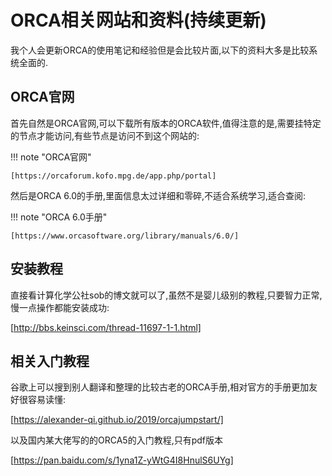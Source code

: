 # ORCA相关网站和资料(持续更新)

我个人会更新ORCA的使用笔记和经验但是会比较片面,以下的资料大多是比较系统全面的.

## ORCA官网

首先自然是ORCA官网,可以下载所有版本的ORCA软件,值得注意的是,需要挂特定的节点才能访问,有些节点是访问不到这个网站的:

!!! note "ORCA官网"

    [https://orcaforum.kofo.mpg.de/app.php/portal]


然后是ORCA 6.0的手册,里面信息太过详细和零碎,不适合系统学习,适合查阅:

!!! note "ORCA 6.0手册"

    [https://www.orcasoftware.org/library/manuals/6.0/]

## 安装教程

直接看计算化学公社sob的博文就可以了,虽然不是婴儿级别的教程,只要智力正常,慢一点操作都能安装成功:

[http://bbs.keinsci.com/thread-11697-1-1.html]

## 相关入门教程

谷歌上可以搜到别人翻译和整理的比较古老的ORCA手册,相对官方的手册更加友好很容易读懂:

[https://alexander-qi.github.io/2019/orcajumpstart/]

以及国内某大佬写的的ORCA5的入门教程,只有pdf版本

[https://pan.baidu.com/s/1yna1Z-yWtG4I8HnulS6UYg]


